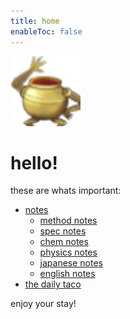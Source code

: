 ```yaml
---
title: home
enableToc: false
---
```

![](notes/images/Pasted%20image%2020230228195052.png)
# hello!
these are whats important:
- [notes](notes/archive/notes.md)
	- [method notes](notes/archive/AE1/subsections/methods.md)
	- [spec notes](notes/archive/AE1/subsections/spec.md)
	- [chem notes](notes/archive/AE1/subsections/chem.md)
	- [physics notes](notes/archive/AE1/subsections/phys.md)
	- [japanese notes](notes/archive/AE1/subsections/jap.md)
	- [english notes](notes/archive/AE1/subsections/eng.md)
- [the daily taco](daily/DAILY.md)

enjoy your stay!